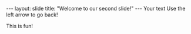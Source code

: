 --- layout: slide title: "Welcome to our second slide!" --- Your text Use the left arrow to go back!



This is fun!
